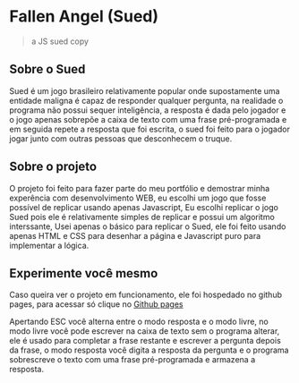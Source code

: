 # Fallen Angel (Sued)
>a JS sued copy

## Sobre o Sued

Sued é um jogo brasileiro relativamente popular onde supostamente uma entidade maligna é capaz de responder qualquer pergunta, na realidade o programa não possui sequer inteligência, a resposta é dada pelo jogador e o jogo apenas sobrepõe a caixa de texto com uma frase pré-programada e em seguida repete a resposta que foi escrita, o sued foi feito para o jogador jogar junto com outras pessoas que desconhecem o truque.

## Sobre o projeto

O projeto foi feito para fazer parte do meu portfólio e demostrar minha experência com desenvolvimento WEB, eu escolhi um jogo que fosse possível de replicar usando apenas Javascript, Eu escolhi replicar o jogo Sued pois ele é relativamente simples de replicar e possui um algoritmo interssante, Usei apenas o básico para replicar o Sued, ele foi feito usando apenas HTML e CSS para desenhar a página e Javascript puro para implementar a lógica.

## Experimente você mesmo

Caso queira ver o projeto em funcionamento, ele foi hospedado no github pages, para acessar só clique no [Github pages](https://pedrohmeireles2001.github.io/Fallen-Angel/)

Apertando ESC você alterna entre o modo resposta e o modo livre, no modo livre você pode escrever na caixa de texto sem o programa alterar, ele é usado para completar a frase restante e escrever a pergunta depois da frase, o modo resposta você digita a resposta da pergunta e o programa sobrescreve o texto com uma frase pré-programada e armazena a resposta.
